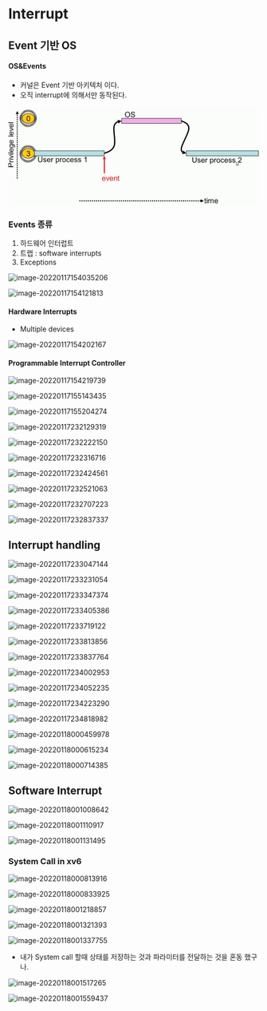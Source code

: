 # Interrupt

## Event 기반 OS

#### OS&Events

* 커널은 Event 기반 아키텍처 이다.
* 오직 interrupt에 의해서만 동작된다. 

![image-20220117153944597](img/image-20220117153944597.png)



### Events 종류

1. 하드웨어 인터럽트
2. 트랩 : software interrupts 
3. Exceptions

![image-20220117154035206](D:\Code\lk\07.Interrupt\img\image-20220117154035206.png)



![image-20220117154121813](D:\Code\lk\07.Interrupt\img\image-20220117154121813.png)



#### Hardware Interrupts 

* Multiple devices 

![image-20220117154202167](D:\Code\lk\07.Interrupt\img\image-20220117154202167.png)



#### Programmable Interrupt Controller 

![image-20220117154219739](D:\Code\lk\07.Interrupt\img\image-20220117154219739.png)





![image-20220117155143435](D:\Code\lk\07.Interrupt\img\image-20220117155143435.png)



![image-20220117155204274](D:\Code\lk\07.Interrupt\img\image-20220117155204274.png)





![image-20220117232129319](D:\Code\lk\07.Interrupt\img\image-20220117232129319.png)

![image-20220117232222150](D:\Code\lk\07.Interrupt\img\image-20220117232222150.png)



![image-20220117232316716](D:\Code\lk\07.Interrupt\img\image-20220117232316716.png)



![image-20220117232424561](D:\Code\lk\07.Interrupt\img\image-20220117232424561.png)







![image-20220117232521063](D:\Code\lk\07.Interrupt\img\image-20220117232521063.png)





![image-20220117232707223](D:\Code\lk\07.Interrupt\img\image-20220117232707223.png)



![image-20220117232837337](D:\Code\lk\07.Interrupt\img\image-20220117232837337.png)





## Interrupt handling 





![image-20220117233047144](D:\Code\lk\07.Interrupt\img\image-20220117233047144.png)

![image-20220117233231054](D:\Code\lk\07.Interrupt\img\image-20220117233231054.png)





![image-20220117233347374](D:\Code\lk\07.Interrupt\img\image-20220117233347374.png)



![image-20220117233405386](D:\Code\lk\07.Interrupt\img\image-20220117233405386.png)

![image-20220117233719122](D:\Code\lk\07.Interrupt\img\image-20220117233719122.png)



![image-20220117233813856](D:\Code\lk\07.Interrupt\img\image-20220117233813856.png)





![image-20220117233837764](D:\Code\lk\07.Interrupt\img\image-20220117233837764.png)



![image-20220117234002953](D:\Code\lk\07.Interrupt\img\image-20220117234002953.png)





![image-20220117234052235](D:\Code\lk\07.Interrupt\img\image-20220117234052235.png)





![image-20220117234223290](D:\Code\lk\07.Interrupt\img\image-20220117234223290.png)



![image-20220117234818982](D:\Code\lk\07.Interrupt\img\image-20220117234818982.png)



![image-20220118000459978](D:\Code\lk\07.Interrupt\img\image-20220118000459978.png)



![image-20220118000615234](D:\Code\lk\07.Interrupt\img\image-20220118000615234.png)



![image-20220118000714385](D:\Code\lk\07.Interrupt\img\image-20220118000714385.png)



## Software Interrupt



![image-20220118001008642](D:\Code\lk\07.Interrupt\img\image-20220118001008642.png)



![image-20220118001110917](D:\Code\lk\07.Interrupt\img\image-20220118001110917.png)



![image-20220118001131495](D:\Code\lk\07.Interrupt\img\image-20220118001131495.png)



### System  Call in xv6



![image-20220118000813916](D:\Code\lk\07.Interrupt\img\image-20220118000813916.png)



![image-20220118000833925](D:\Code\lk\07.Interrupt\img\image-20220118000833925.png)





![image-20220118001218857](D:\Code\lk\07.Interrupt\img\image-20220118001218857.png)



![image-20220118001321393](D:\Code\lk\07.Interrupt\img\image-20220118001321393.png)





![image-20220118001337755](D:\Code\lk\07.Interrupt\img\image-20220118001337755.png)



* 내가 System call 할때 상태를 저장하는 것과 파라미터를 전달하는 것을 혼동 했구나.



![image-20220118001517265](D:\Code\lk\07.Interrupt\img\image-20220118001517265.png)





![image-20220118001559437](D:\Code\lk\07.Interrupt\img\image-20220118001559437.png)



